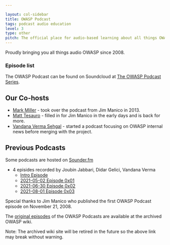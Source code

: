 ```yaml
---

layout: col-sidebar
title: OWASP Podcast
tags: podcast audio education
level: 3
type: other
pitch: The official place for audio-based learning about all things OWASP
---
```


Proudly bringing you all things audio OWASP since 2008.

### Episode list

The OWASP Podcast can be found on Soundcloud at [The OWASP Podcast Series](https://soundcloud.com/owasp-podcast).

## Our Co-hosts

* [Mark Miller](mailto:mark.miller@owasp.org) - took over the podcast from Jim Manico in 2013.
* [Matt Tesauro](mailto:matt.tesauro@owasp.org) - filled in for Jim Manico in the early days and is back for more.
* [Vandana Verma Sehgal](mailto:vandana.verma@owasp.org) - started a podcast focusing on OWASP internal news before merging with the project.

## Previous Podcasts

Some podcasts are hosted on [Sounder.fm](https://owasp.sounder.fm/)

* 4 episides recorded by Joubin Jabbari, Didar Gelici, Vandana Verma
  * [Intro Episode](https://owasp.sounder.fm/episode/intro)
  * [2021-05-02 Episode 0x01](https://owasp.sounder.fm/episode/0x01)
  * [2021-06-30 Episode 0x02](https://owasp.sounder.fm/episode/0x02-2021-06-30)
  * [2021-08-01 Episode 0x03](https://owasp.sounder.fm/episode/owasp-top-10-2021)

Special thanks to Jim Manico who published the first OWASP Podcast episode on November 21, 2008.

The [original episodes](https://wiki.owasp.org/index.php/OWASP_Podcast#tab=Original_Series_with_Jim_Manico) of the OWASP Podcasts are available at the archived OWASP wiki.

Note: The archived wiki site will be retired in the future so the above link may break without warning.
